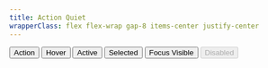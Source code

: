 ```yaml
---
title: Action Quiet
wrapperClass: flex flex-wrap gap-8 items-center justify-center
---
```


<button class="vv-button vv-button--action-quiet">
   Action
</button>

<button class="vv-button vv-button--action-quiet hover">
    Hover
</button>

<button class="vv-button vv-button--action-quiet active">
    Active
</button>

<button class="vv-button vv-button--action-quiet selected" aria-selected="true">
    Selected
</button>

<button class="vv-button vv-button--action-quiet focus-visible">
    Focus Visible
</button>

<button class="vv-button vv-button--action-quiet" disabled>
    Disabled
</button>
